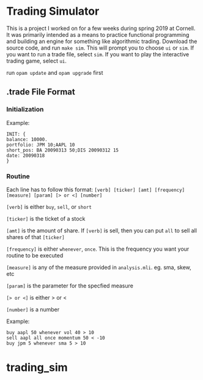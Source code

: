 # Trading Simulator

This is a project I worked on for a few weeks during spring 2019 at Cornell. It was primarily intended as a means to practice functional programming and building an engine for something like algorithmic trading. Download the source code, and run `make sim`. This will prompt you to choose `ui` or `sim`. If you want to run a trade file, select `sim`. If you want to play the interactive trading game, select `ui`.

run `opam update` and `opam upgrade` first

## .trade File Format

### Initialization

Example:

```
INIT: {
balance: 10000.
portfolio: JPM 10;AAPL 10
short_pos: BA 20090313 50;DIS 20090312 15
date: 20090318
}
```

### Routine

Each line has to follow this format: `[verb] [ticker] [amt] [frequency] [measure] [param] [> or <] [number]`

`[verb]` is either `buy`, `sell`, or `short`

`[ticker]` is the ticket of a stock

`[amt]` is the amount of share. If `[verb]` is sell, then you can put `all` to sell all shares of that `[ticker]`

`[frequency]` is either `whenever`, `once`. This is the frequency you want your routine to be executed

`[measure]` is any of the measure provided in `analysis.mli`. eg. sma, skew, etc

`[param]` is the parameter for the specfied measure

`[> or <]` is either > or <

`[number]` is a number

Example:

```
buy aapl 50 whenever vol 40 > 10
sell aapl all once momentum 50 < -10
buy jpm 5 whenever sma 5 > 10
```
# trading_sim
